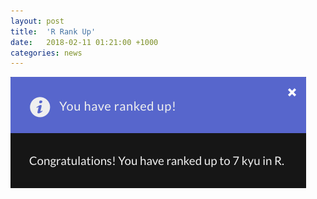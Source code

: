 ```yaml
---
layout: post
title:  'R Rank Up'
date:   2018-02-11 01:21:00 +1000
categories: news
---
```


![Ranked up to level 7 kyu in R](/images/rankup/r-7kyu.png)